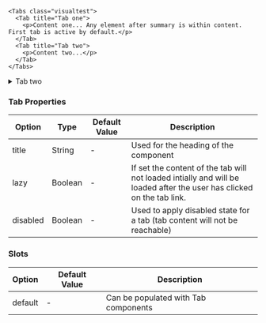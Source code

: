 ```
<Tabs class="visualtest">
  <Tab title="Tab one">
    <p>Content one... Any element after summary is within content. First tab is active by default.</p>
  </Tab>
  <Tab title="Tab two">
    <p>Content two...</p>
  </Tab>
</Tabs>
```

  <details>
    <summary>Tab two</summary>
    <p>Lorem ipsum</p>
  </details>

### Tab Properties

| Option   | Type    | Default Value | Description                                                                                                           |
| -------- | ------- | ------------- | --------------------------------------------------------------------------------------------------------------------- |
| title    | String  | -             | Used for the heading of the component                                                                                 |
| lazy     | Boolean | -             | If set the content of the tab will not loaded intially and will be loaded after the user has clicked on the tab link. |
| disabled | Boolean | -             | Used to apply disabled state for a tab (tab content will not be reachable)                                            |

### Slots

| Option  | Default Value | Description                          |
| ------- | ------------- | ------------------------------------ |
| default | -             | Can be populated with Tab components |
